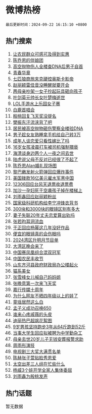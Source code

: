 # 微博热榜

`最后更新时间：2024-09-22 16:15:10 +0800`

## 热门搜索

1. [让农民群众可感可及得到实惠](https://m.weibo.cn/search?containerid=100103type%3D1%26t%3D10%26q%3D%23%E8%AE%A9%E5%86%9C%E6%B0%91%E7%BE%A4%E4%BC%97%E5%8F%AF%E6%84%9F%E5%8F%AF%E5%8F%8A%E5%BE%97%E5%88%B0%E5%AE%9E%E6%83%A0%23&stream_entry_id=51&isnewpage=1&extparam=seat%3D1%26q%3D%2523%25E8%25AE%25A9%25E5%2586%259C%25E6%25B0%2591%25E7%25BE%25A4%25E4%25BC%2597%25E5%258F%25AF%25E6%2584%259F%25E5%258F%25AF%25E5%258F%258A%25E5%25BE%2597%25E5%2588%25B0%25E5%25AE%259E%25E6%2583%25A0%2523%26c_type%3D51%26dgr%3D0%26cate%3D10103%26pos%3D0%26stream_entry_id%3D51%26filter_type%3Drealtimehot%26display_time%3D1726992909%26pre_seqid%3D172699290918501236821126)
1. [陈乔恩的伴娘团](https://m.weibo.cn/search?containerid=100103type%3D1%26t%3D10%26q%3D%23%E9%99%88%E4%B9%94%E6%81%A9%E7%9A%84%E4%BC%B4%E5%A8%98%E5%9B%A2%23&stream_entry_id=31&isnewpage=1&extparam=seat%3D1%26c_type%3D31%26lcate%3D5001%26flag%3D1%26pos%3D0%26stream_entry_id%3D31%26dgr%3D0%26q%3D%2523%25E9%2599%2588%25E4%25B9%2594%25E6%2581%25A9%25E7%259A%2584%25E4%25BC%25B4%25E5%25A8%2598%25E5%259B%25A2%2523%26cate%3D5001%26band_rank%3D1%26realpos%3D1%26filter_type%3Drealtimehot%26display_time%3D1726992909%26pre_seqid%3D172699290918501236821126)
1. [高空抛物伤人全楼查DNA后男子自首](https://m.weibo.cn/search?containerid=100103type%3D1%26t%3D10%26q%3D%23%E9%AB%98%E7%A9%BA%E6%8A%9B%E7%89%A9%E4%BC%A4%E4%BA%BA%E5%85%A8%E6%A5%BC%E6%9F%A5DNA%E5%90%8E%E7%94%B7%E5%AD%90%E8%87%AA%E9%A6%96%23&stream_entry_id=31&isnewpage=1&extparam=seat%3D1%26c_type%3D31%26lcate%3D5001%26flag%3D1%26pos%3D1%26stream_entry_id%3D31%26dgr%3D0%26q%3D%2523%25E9%25AB%2598%25E7%25A9%25BA%25E6%258A%259B%25E7%2589%25A9%25E4%25BC%25A4%25E4%25BA%25BA%25E5%2585%25A8%25E6%25A5%25BC%25E6%259F%25A5DNA%25E5%2590%258E%25E7%2594%25B7%25E5%25AD%2590%25E8%2587%25AA%25E9%25A6%2596%2523%26cate%3D5001%26band_rank%3D2%26realpos%3D2%26filter_type%3Drealtimehot%26display_time%3D1726992909%26pre_seqid%3D172699290918501236821126)
1. [青春华章](https://m.weibo.cn/search?containerid=100103type%3D1%26t%3D10%26q%3D%23%E9%9D%92%E6%98%A5%E5%8D%8E%E7%AB%A0%23&stream_entry_id=31&isnewpage=1&extparam=seat%3D1%26c_type%3D31%26lcate%3D5001%26flag%3D0%26pos%3D2%26stream_entry_id%3D31%26dgr%3D0%26q%3D%2523%25E9%259D%2592%25E6%2598%25A5%25E5%258D%258E%25E7%25AB%25A0%2523%26cate%3D5001%26band_rank%3D3%26realpos%3D3%26filter_type%3Drealtimehot%26display_time%3D1726992909%26pre_seqid%3D172699290918501236821126)
1. [七匹狼商旅夹克硬控奥斯卡影帝](https://m.weibo.cn/search?containerid=100103type%3D1%26t%3D10%26q%3D%23%E4%B8%83%E5%8C%B9%E7%8B%BC%E5%95%86%E6%97%85%E5%A4%B9%E5%85%8B%E7%A1%AC%E6%8E%A7%E5%A5%A5%E6%96%AF%E5%8D%A1%E5%BD%B1%E5%B8%9D%23&stream_entry_id=31&isnewpage=1&extparam=seat%3D1%26c_type%3D31%26lcate%3D5001%26band_rank%3D4%26pos%3D3%26stream_entry_id%3D31%26cate%3D5001%26dgr%3D0%26adid%3D255669%26q%3D%2523%25E4%25B8%2583%25E5%258C%25B9%25E7%258B%25BC%25E5%2595%2586%25E6%2597%2585%25E5%25A4%25B9%25E5%2585%258B%25E7%25A1%25AC%25E6%258E%25A7%25E5%25A5%25A5%25E6%2596%25AF%25E5%258D%25A1%25E5%25BD%25B1%25E5%25B8%259D%2523%26topic_ad%3D1%26is_ad_pos%3D1%26filter_type%3Drealtimehot%26display_time%3D1726992909%26pre_seqid%3D172699290918501236821126)
1. [赵丽颖雷佳音没睡醒就要开会](https://m.weibo.cn/search?containerid=100103type%3D1%26t%3D10%26q%3D%23%E8%B5%B5%E4%B8%BD%E9%A2%96%E9%9B%B7%E4%BD%B3%E9%9F%B3%E6%B2%A1%E7%9D%A1%E9%86%92%E5%B0%B1%E8%A6%81%E5%BC%80%E4%BC%9A%23&stream_entry_id=31&isnewpage=1&extparam=seat%3D1%26c_type%3D31%26lcate%3D5001%26flag%3D1%26pos%3D4%26stream_entry_id%3D31%26dgr%3D0%26q%3D%2523%25E8%25B5%25B5%25E4%25B8%25BD%25E9%25A2%2596%25E9%259B%25B7%25E4%25BD%25B3%25E9%259F%25B3%25E6%25B2%25A1%25E7%259D%25A1%25E9%2586%2592%25E5%25B0%25B1%25E8%25A6%2581%25E5%25BC%2580%25E4%25BC%259A%2523%26cate%3D5001%26band_rank%3D4%26realpos%3D4%26filter_type%3Drealtimehot%26display_time%3D1726992909%26pre_seqid%3D172699290918501236821126)
1. [两母亲吵架一女子抄起玩具砸向孩子](https://m.weibo.cn/search?containerid=100103type%3D1%26t%3D10%26q%3D%23%E4%B8%A4%E6%AF%8D%E4%BA%B2%E5%90%B5%E6%9E%B6%E4%B8%80%E5%A5%B3%E5%AD%90%E6%8A%84%E8%B5%B7%E7%8E%A9%E5%85%B7%E7%A0%B8%E5%90%91%E5%AD%A9%E5%AD%90%23&stream_entry_id=31&isnewpage=1&extparam=seat%3D1%26c_type%3D31%26lcate%3D5001%26flag%3D1%26pos%3D5%26stream_entry_id%3D31%26dgr%3D0%26q%3D%2523%25E4%25B8%25A4%25E6%25AF%258D%25E4%25BA%25B2%25E5%2590%25B5%25E6%259E%25B6%25E4%25B8%2580%25E5%25A5%25B3%25E5%25AD%2590%25E6%258A%2584%25E8%25B5%25B7%25E7%258E%25A9%25E5%2585%25B7%25E7%25A0%25B8%25E5%2590%2591%25E5%25AD%25A9%25E5%25AD%2590%2523%26cate%3D5001%26band_rank%3D5%26realpos%3D5%26filter_type%3Drealtimehot%26display_time%3D1726992909%26pre_seqid%3D172699290918501236821126)
1. [叶剑英元帅长女叶楚梅逝世](https://m.weibo.cn/search?containerid=100103type%3D1%26t%3D10%26q%3D%23%E5%8F%B6%E5%89%91%E8%8B%B1%E5%85%83%E5%B8%85%E9%95%BF%E5%A5%B3%E5%8F%B6%E6%A5%9A%E6%A2%85%E9%80%9D%E4%B8%96%23&stream_entry_id=31&isnewpage=1&extparam=seat%3D1%26c_type%3D31%26lcate%3D5001%26flag%3D0%26pos%3D6%26stream_entry_id%3D31%26dgr%3D0%26q%3D%2523%25E5%258F%25B6%25E5%2589%2591%25E8%258B%25B1%25E5%2585%2583%25E5%25B8%2585%25E9%2595%25BF%25E5%25A5%25B3%25E5%258F%25B6%25E6%25A5%259A%25E6%25A2%2585%25E9%2580%259D%25E4%25B8%2596%2523%26cate%3D5001%26band_rank%3D6%26realpos%3D6%26filter_type%3Drealtimehot%26display_time%3D1726992909%26pre_seqid%3D172699290918501236821126)
1. [LOL手游水上乐园女子赛](https://m.weibo.cn/search?containerid=100103type%3D1%26t%3D10%26q%3D%23LOL%E6%89%8B%E6%B8%B8%E6%B0%B4%E4%B8%8A%E4%B9%90%E5%9B%AD%E5%A5%B3%E5%AD%90%E8%B5%9B%23&stream_entry_id=31&isnewpage=1&extparam=seat%3D1%26c_type%3D31%26lcate%3D5001%26band_rank%3D7%26pos%3D7%26stream_entry_id%3D31%26dgr%3D0%26cate%3D5001%26adid%3D256201%26q%3D%2523LOL%25E6%2589%258B%25E6%25B8%25B8%25E6%25B0%25B4%25E4%25B8%258A%25E4%25B9%2590%25E5%259B%25AD%25E5%25A5%25B3%25E5%25AD%2590%25E8%25B5%259B%2523%26is_ad_pos%3D1%26filter_type%3Drealtimehot%26display_time%3D1726992909%26pre_seqid%3D172699290918501236821126)
1. [白鹿首唱会](https://m.weibo.cn/search?containerid=100103type%3D1%26t%3D10%26q%3D%E7%99%BD%E9%B9%BF%E9%A6%96%E5%94%B1%E4%BC%9A&stream_entry_id=31&isnewpage=1&extparam=seat%3D1%26c_type%3D31%26lcate%3D5001%26flag%3D1%26pos%3D8%26stream_entry_id%3D31%26dgr%3D0%26q%3D%25E7%2599%25BD%25E9%25B9%25BF%25E9%25A6%2596%25E5%2594%25B1%25E4%25BC%259A%26cate%3D5001%26band_rank%3D7%26realpos%3D7%26filter_type%3Drealtimehot%26display_time%3D1726992909%26pre_seqid%3D172699290918501236821126)
1. [殷桃回复飞天奖没提名](https://m.weibo.cn/search?containerid=100103type%3D1%26t%3D10%26q%3D%23%E6%AE%B7%E6%A1%83%E5%9B%9E%E5%A4%8D%E9%A3%9E%E5%A4%A9%E5%A5%96%E6%B2%A1%E6%8F%90%E5%90%8D%23&stream_entry_id=31&isnewpage=1&extparam=seat%3D1%26c_type%3D31%26lcate%3D5001%26flag%3D2%26pos%3D9%26stream_entry_id%3D31%26dgr%3D0%26q%3D%2523%25E6%25AE%25B7%25E6%25A1%2583%25E5%259B%259E%25E5%25A4%258D%25E9%25A3%259E%25E5%25A4%25A9%25E5%25A5%2596%25E6%25B2%25A1%25E6%258F%2590%25E5%2590%258D%2523%26cate%3D5001%26band_rank%3D8%26realpos%3D8%26filter_type%3Drealtimehot%26display_time%3D1726992909%26pre_seqid%3D172699290918501236821126)
1. [樊振东汗流浃背了吧](https://m.weibo.cn/search?containerid=100103type%3D1%26t%3D10%26q%3D%23%E6%A8%8A%E6%8C%AF%E4%B8%9C%E6%B1%97%E6%B5%81%E6%B5%83%E8%83%8C%E4%BA%86%E5%90%A7%23&stream_entry_id=31&isnewpage=1&extparam=seat%3D1%26c_type%3D31%26lcate%3D5001%26flag%3D0%26pos%3D10%26stream_entry_id%3D31%26dgr%3D0%26q%3D%2523%25E6%25A8%258A%25E6%258C%25AF%25E4%25B8%259C%25E6%25B1%2597%25E6%25B5%2581%25E6%25B5%2583%25E8%2583%258C%25E4%25BA%2586%25E5%2590%25A7%2523%26cate%3D5001%26band_rank%3D9%26realpos%3D9%26filter_type%3Drealtimehot%26display_time%3D1726992909%26pre_seqid%3D172699290918501236821126)
1. [居民被高空抛物砸伤警察全楼验DNA](https://m.weibo.cn/search?containerid=100103type%3D1%26t%3D10%26q%3D%23%E5%B1%85%E6%B0%91%E8%A2%AB%E9%AB%98%E7%A9%BA%E6%8A%9B%E7%89%A9%E7%A0%B8%E4%BC%A4%E8%AD%A6%E5%AF%9F%E5%85%A8%E6%A5%BC%E9%AA%8CDNA%23&stream_entry_id=31&isnewpage=1&extparam=seat%3D1%26c_type%3D31%26lcate%3D5001%26flag%3D1%26pos%3D11%26stream_entry_id%3D31%26dgr%3D0%26q%3D%2523%25E5%25B1%2585%25E6%25B0%2591%25E8%25A2%25AB%25E9%25AB%2598%25E7%25A9%25BA%25E6%258A%259B%25E7%2589%25A9%25E7%25A0%25B8%25E4%25BC%25A4%25E8%25AD%25A6%25E5%25AF%259F%25E5%2585%25A8%25E6%25A5%25BC%25E9%25AA%258CDNA%2523%26cate%3D5001%26band_rank%3D10%26realpos%3D10%26filter_type%3Drealtimehot%26display_time%3D1726992909%26pre_seqid%3D172699290918501236821126)
1. [男子趁女友熟睡拿手机给自己转3万](https://m.weibo.cn/search?containerid=100103type%3D1%26t%3D10%26q%3D%23%E7%94%B7%E5%AD%90%E8%B6%81%E5%A5%B3%E5%8F%8B%E7%86%9F%E7%9D%A1%E6%8B%BF%E6%89%8B%E6%9C%BA%E7%BB%99%E8%87%AA%E5%B7%B1%E8%BD%AC3%E4%B8%87%23&stream_entry_id=31&isnewpage=1&extparam=seat%3D1%26c_type%3D31%26lcate%3D5001%26flag%3D1%26pos%3D12%26stream_entry_id%3D31%26dgr%3D0%26q%3D%2523%25E7%2594%25B7%25E5%25AD%2590%25E8%25B6%2581%25E5%25A5%25B3%25E5%258F%258B%25E7%2586%259F%25E7%259D%25A1%25E6%258B%25BF%25E6%2589%258B%25E6%259C%25BA%25E7%25BB%2599%25E8%2587%25AA%25E5%25B7%25B1%25E8%25BD%25AC3%25E4%25B8%2587%2523%26cate%3D5001%26band_rank%3D11%26realpos%3D11%26filter_type%3Drealtimehot%26display_time%3D1726992909%26pre_seqid%3D172699290918501236821126)
1. [成年人谈恋爱只看性嫁比了吗](https://m.weibo.cn/search?containerid=100103type%3D1%26t%3D10%26q%3D%E6%88%90%E5%B9%B4%E4%BA%BA%E8%B0%88%E6%81%8B%E7%88%B1%E5%8F%AA%E7%9C%8B%E6%80%A7%E5%AB%81%E6%AF%94%E4%BA%86%E5%90%97&stream_entry_id=31&isnewpage=1&extparam=seat%3D1%26c_type%3D31%26lcate%3D5001%26flag%3D1%26pos%3D13%26stream_entry_id%3D31%26dgr%3D0%26q%3D%25E6%2588%2590%25E5%25B9%25B4%25E4%25BA%25BA%25E8%25B0%2588%25E6%2581%258B%25E7%2588%25B1%25E5%258F%25AA%25E7%259C%258B%25E6%2580%25A7%25E5%25AB%2581%25E6%25AF%2594%25E4%25BA%2586%25E5%2590%2597%26cate%3D5001%26band_rank%3D12%26realpos%3D12%26filter_type%3Drealtimehot%26display_time%3D1726992909%26pre_seqid%3D172699290918501236821126)
1. [16岁女孩凌晨打车被司机强制猥亵](https://m.weibo.cn/search?containerid=100103type%3D1%26t%3D10%26q%3D%2316%E5%B2%81%E5%A5%B3%E5%AD%A9%E5%87%8C%E6%99%A8%E6%89%93%E8%BD%A6%E8%A2%AB%E5%8F%B8%E6%9C%BA%E5%BC%BA%E5%88%B6%E7%8C%A5%E4%BA%B5%23&stream_entry_id=31&isnewpage=1&extparam=seat%3D1%26c_type%3D31%26lcate%3D5001%26flag%3D2%26pos%3D14%26stream_entry_id%3D31%26dgr%3D0%26q%3D%252316%25E5%25B2%2581%25E5%25A5%25B3%25E5%25AD%25A9%25E5%2587%258C%25E6%2599%25A8%25E6%2589%2593%25E8%25BD%25A6%25E8%25A2%25AB%25E5%258F%25B8%25E6%259C%25BA%25E5%25BC%25BA%25E5%2588%25B6%25E7%258C%25A5%25E4%25BA%25B5%2523%26cate%3D5001%26band_rank%3D13%26realpos%3D13%26filter_type%3Drealtimehot%26display_time%3D1726992909%26pre_seqid%3D172699290918501236821126)
1. [海清谈身边两个人一夜之间去世](https://m.weibo.cn/search?containerid=100103type%3D1%26t%3D10%26q%3D%E6%B5%B7%E6%B8%85%E8%B0%88%E8%BA%AB%E8%BE%B9%E4%B8%A4%E4%B8%AA%E4%BA%BA%E4%B8%80%E5%A4%9C%E4%B9%8B%E9%97%B4%E5%8E%BB%E4%B8%96&stream_entry_id=31&isnewpage=1&extparam=seat%3D1%26c_type%3D31%26lcate%3D5001%26flag%3D0%26pos%3D15%26stream_entry_id%3D31%26dgr%3D0%26q%3D%25E6%25B5%25B7%25E6%25B8%2585%25E8%25B0%2588%25E8%25BA%25AB%25E8%25BE%25B9%25E4%25B8%25A4%25E4%25B8%25AA%25E4%25BA%25BA%25E4%25B8%2580%25E5%25A4%259C%25E4%25B9%258B%25E9%2597%25B4%25E5%258E%25BB%25E4%25B8%2596%26cate%3D5001%26band_rank%3D14%26realpos%3D14%26filter_type%3Drealtimehot%26display_time%3D1726992909%26pre_seqid%3D172699290918501236821126)
1. [陆虎说父母不反对已经很了不起了](https://m.weibo.cn/search?containerid=100103type%3D1%26t%3D10%26q%3D%E9%99%86%E8%99%8E%E8%AF%B4%E7%88%B6%E6%AF%8D%E4%B8%8D%E5%8F%8D%E5%AF%B9%E5%B7%B2%E7%BB%8F%E5%BE%88%E4%BA%86%E4%B8%8D%E8%B5%B7%E4%BA%86&stream_entry_id=31&isnewpage=1&extparam=seat%3D1%26c_type%3D31%26lcate%3D5001%26flag%3D2%26pos%3D16%26stream_entry_id%3D31%26dgr%3D0%26q%3D%25E9%2599%2586%25E8%2599%258E%25E8%25AF%25B4%25E7%2588%25B6%25E6%25AF%258D%25E4%25B8%258D%25E5%258F%258D%25E5%25AF%25B9%25E5%25B7%25B2%25E7%25BB%258F%25E5%25BE%2588%25E4%25BA%2586%25E4%25B8%258D%25E8%25B5%25B7%25E4%25BA%2586%26cate%3D5001%26band_rank%3D15%26realpos%3D15%26filter_type%3Drealtimehot%26display_time%3D1726992909%26pre_seqid%3D172699290918501236821126)
1. [陈乔恩Alan婚礼现场图](https://m.weibo.cn/search?containerid=100103type%3D1%26t%3D10%26q%3D%23%E9%99%88%E4%B9%94%E6%81%A9Alan%E5%A9%9A%E7%A4%BC%E7%8E%B0%E5%9C%BA%E5%9B%BE%23&stream_entry_id=31&isnewpage=1&extparam=seat%3D1%26c_type%3D31%26lcate%3D5001%26flag%3D0%26pos%3D17%26stream_entry_id%3D31%26dgr%3D0%26q%3D%2523%25E9%2599%2588%25E4%25B9%2594%25E6%2581%25A9Alan%25E5%25A9%259A%25E7%25A4%25BC%25E7%258E%25B0%25E5%259C%25BA%25E5%259B%25BE%2523%26cate%3D5001%26band_rank%3D16%26realpos%3D16%26filter_type%3Drealtimehot%26display_time%3D1726992909%26pre_seqid%3D172699290918501236821126)
1. [黎巴嫩发射火箭弹回应爆炸事件](https://m.weibo.cn/search?containerid=100103type%3D1%26t%3D10%26q%3D%23%E9%BB%8E%E5%B7%B4%E5%AB%A9%E5%8F%91%E5%B0%84%E7%81%AB%E7%AE%AD%E5%BC%B9%E5%9B%9E%E5%BA%94%E7%88%86%E7%82%B8%E4%BA%8B%E4%BB%B6%23&stream_entry_id=31&isnewpage=1&extparam=seat%3D1%26c_type%3D31%26lcate%3D5001%26flag%3D0%26pos%3D18%26stream_entry_id%3D31%26dgr%3D0%26q%3D%2523%25E9%25BB%258E%25E5%25B7%25B4%25E5%25AB%25A9%25E5%258F%2591%25E5%25B0%2584%25E7%2581%25AB%25E7%25AE%25AD%25E5%25BC%25B9%25E5%259B%259E%25E5%25BA%2594%25E7%2588%2586%25E7%2582%25B8%25E4%25BA%258B%25E4%25BB%25B6%2523%26cate%3D5001%26band_rank%3D17%26realpos%3D17%26filter_type%3Drealtimehot%26display_time%3D1726992909%26pre_seqid%3D172699290918501236821126)
1. [美国拨款16亿美元雇水军黑中国](https://m.weibo.cn/search?containerid=100103type%3D1%26t%3D10%26q%3D%23%E7%BE%8E%E5%9B%BD%E6%8B%A8%E6%AC%BE16%E4%BA%BF%E7%BE%8E%E5%85%83%E9%9B%87%E6%B0%B4%E5%86%9B%E9%BB%91%E4%B8%AD%E5%9B%BD%23&stream_entry_id=31&isnewpage=1&extparam=seat%3D1%26c_type%3D31%26lcate%3D5001%26flag%3D1%26pos%3D19%26stream_entry_id%3D31%26dgr%3D0%26q%3D%2523%25E7%25BE%258E%25E5%259B%25BD%25E6%258B%25A8%25E6%25AC%25BE16%25E4%25BA%25BF%25E7%25BE%258E%25E5%2585%2583%25E9%259B%2587%25E6%25B0%25B4%25E5%2586%259B%25E9%25BB%2591%25E4%25B8%25AD%25E5%259B%25BD%2523%26cate%3D5001%26band_rank%3D18%26realpos%3D18%26filter_type%3Drealtimehot%26display_time%3D1726992909%26pre_seqid%3D172699290918501236821126)
1. [12306回应台风天退票收退票费](https://m.weibo.cn/search?containerid=100103type%3D1%26t%3D10%26q%3D%2312306%E5%9B%9E%E5%BA%94%E5%8F%B0%E9%A3%8E%E5%A4%A9%E9%80%80%E7%A5%A8%E6%94%B6%E9%80%80%E7%A5%A8%E8%B4%B9%23&stream_entry_id=31&isnewpage=1&extparam=seat%3D1%26c_type%3D31%26lcate%3D5001%26flag%3D0%26pos%3D20%26stream_entry_id%3D31%26dgr%3D0%26q%3D%252312306%25E5%259B%259E%25E5%25BA%2594%25E5%258F%25B0%25E9%25A3%258E%25E5%25A4%25A9%25E9%2580%2580%25E7%25A5%25A8%25E6%2594%25B6%25E9%2580%2580%25E7%25A5%25A8%25E8%25B4%25B9%2523%26cate%3D5001%26band_rank%3D19%26realpos%3D19%26filter_type%3Drealtimehot%26display_time%3D1726992909%26pre_seqid%3D172699290918501236821126)
1. [加沙一孕妇死于空袭孩子掉在楼梯上](https://m.weibo.cn/search?containerid=100103type%3D1%26t%3D10%26q%3D%23%E5%8A%A0%E6%B2%99%E4%B8%80%E5%AD%95%E5%A6%87%E6%AD%BB%E4%BA%8E%E7%A9%BA%E8%A2%AD%E5%AD%A9%E5%AD%90%E6%8E%89%E5%9C%A8%E6%A5%BC%E6%A2%AF%E4%B8%8A%23&stream_entry_id=31&isnewpage=1&extparam=seat%3D1%26c_type%3D31%26lcate%3D5001%26flag%3D0%26pos%3D21%26stream_entry_id%3D31%26dgr%3D0%26q%3D%2523%25E5%258A%25A0%25E6%25B2%2599%25E4%25B8%2580%25E5%25AD%2595%25E5%25A6%2587%25E6%25AD%25BB%25E4%25BA%258E%25E7%25A9%25BA%25E8%25A2%25AD%25E5%25AD%25A9%25E5%25AD%2590%25E6%258E%2589%25E5%259C%25A8%25E6%25A5%25BC%25E6%25A2%25AF%25E4%25B8%258A%2523%26cate%3D5001%26band_rank%3D20%26realpos%3D20%26filter_type%3Drealtimehot%26display_time%3D1726992909%26pre_seqid%3D172699290918501236821126)
1. [刘雨鑫回应赵丽颖粉丝](https://m.weibo.cn/search?containerid=100103type%3D1%26t%3D10%26q%3D%23%E5%88%98%E9%9B%A8%E9%91%AB%E5%9B%9E%E5%BA%94%E8%B5%B5%E4%B8%BD%E9%A2%96%E7%B2%89%E4%B8%9D%23&stream_entry_id=31&isnewpage=1&extparam=seat%3D1%26c_type%3D31%26lcate%3D5001%26flag%3D2%26pos%3D22%26stream_entry_id%3D31%26dgr%3D0%26q%3D%2523%25E5%2588%2598%25E9%259B%25A8%25E9%2591%25AB%25E5%259B%259E%25E5%25BA%2594%25E8%25B5%25B5%25E4%25B8%25BD%25E9%25A2%2596%25E7%25B2%2589%25E4%25B8%259D%2523%26cate%3D5001%26band_rank%3D21%26realpos%3D21%26filter_type%3Drealtimehot%26display_time%3D1726992909%26pre_seqid%3D172699290918501236821126)
1. [国家级科研机构给李宁冲锋衣背书](https://m.weibo.cn/search?containerid=100103type%3D1%26t%3D10%26q%3D%23%E5%9B%BD%E5%AE%B6%E7%BA%A7%E7%A7%91%E7%A0%94%E6%9C%BA%E6%9E%84%E7%BB%99%E6%9D%8E%E5%AE%81%E5%86%B2%E9%94%8B%E8%A1%A3%E8%83%8C%E4%B9%A6%23&stream_entry_id=31&isnewpage=1&extparam=seat%3D1%26c_type%3D31%26lcate%3D5001%26flag%3D0%26pos%3D23%26stream_entry_id%3D31%26cate%3D5001%26dgr%3D0%26adid%3D255248%26q%3D%2523%25E5%259B%25BD%25E5%25AE%25B6%25E7%25BA%25A7%25E7%25A7%2591%25E7%25A0%2594%25E6%259C%25BA%25E6%259E%2584%25E7%25BB%2599%25E6%259D%258E%25E5%25AE%2581%25E5%2586%25B2%25E9%2594%258B%25E8%25A1%25A3%25E8%2583%258C%25E4%25B9%25A6%2523%26band_rank%3D22%26realpos%3D22%26filter_type%3Drealtimehot%26display_time%3D1726992909%26pre_seqid%3D172699290918501236821126)
1. [300块和3000块的眼镜区别有多大](https://m.weibo.cn/search?containerid=100103type%3D1%26t%3D10%26q%3D%23300%E5%9D%97%E5%92%8C3000%E5%9D%97%E7%9A%84%E7%9C%BC%E9%95%9C%E5%8C%BA%E5%88%AB%E6%9C%89%E5%A4%9A%E5%A4%A7%23&stream_entry_id=31&isnewpage=1&extparam=seat%3D1%26c_type%3D31%26lcate%3D5001%26flag%3D1%26pos%3D24%26stream_entry_id%3D31%26dgr%3D0%26q%3D%2523300%25E5%259D%2597%25E5%2592%258C3000%25E5%259D%2597%25E7%259A%2584%25E7%259C%25BC%25E9%2595%259C%25E5%258C%25BA%25E5%2588%25AB%25E6%259C%2589%25E5%25A4%259A%25E5%25A4%25A7%2523%26cate%3D5001%26band_rank%3D23%26realpos%3D23%26filter_type%3Drealtimehot%26display_time%3D1726992909%26pre_seqid%3D172699290918501236821126)
1. [妻子失联20年丈夫恋爱算出轨吗](https://m.weibo.cn/search?containerid=100103type%3D1%26t%3D10%26q%3D%23%E5%A6%BB%E5%AD%90%E5%A4%B1%E8%81%9420%E5%B9%B4%E4%B8%88%E5%A4%AB%E6%81%8B%E7%88%B1%E7%AE%97%E5%87%BA%E8%BD%A8%E5%90%97%23&stream_entry_id=31&isnewpage=1&extparam=seat%3D1%26c_type%3D31%26lcate%3D5001%26flag%3D0%26pos%3D25%26stream_entry_id%3D31%26dgr%3D0%26q%3D%2523%25E5%25A6%25BB%25E5%25AD%2590%25E5%25A4%25B1%25E8%2581%259420%25E5%25B9%25B4%25E4%25B8%2588%25E5%25A4%25AB%25E6%2581%258B%25E7%2588%25B1%25E7%25AE%2597%25E5%2587%25BA%25E8%25BD%25A8%25E5%2590%2597%2523%26cate%3D5001%26band_rank%3D24%26realpos%3D24%26filter_type%3Drealtimehot%26display_time%3D1726992909%26pre_seqid%3D172699290918501236821126)
1. [张若昀耳洞流血](https://m.weibo.cn/search?containerid=100103type%3D1%26t%3D10%26q%3D%23%E5%BC%A0%E8%8B%A5%E6%98%80%E8%80%B3%E6%B4%9E%E6%B5%81%E8%A1%80%23&stream_entry_id=31&isnewpage=1&extparam=seat%3D1%26c_type%3D31%26lcate%3D5001%26flag%3D2%26pos%3D26%26stream_entry_id%3D31%26dgr%3D0%26q%3D%2523%25E5%25BC%25A0%25E8%258B%25A5%25E6%2598%2580%25E8%2580%25B3%25E6%25B4%259E%25E6%25B5%2581%25E8%25A1%2580%2523%26cate%3D5001%26band_rank%3D25%26realpos%3D25%26filter_type%3Drealtimehot%26display_time%3D1726992909%26pre_seqid%3D172699290918501236821126)
1. [于正回应杨幂这几年没好作品](https://m.weibo.cn/search?containerid=100103type%3D1%26t%3D10%26q%3D%23%E4%BA%8E%E6%AD%A3%E5%9B%9E%E5%BA%94%E6%9D%A8%E5%B9%82%E8%BF%99%E5%87%A0%E5%B9%B4%E6%B2%A1%E5%A5%BD%E4%BD%9C%E5%93%81%23&stream_entry_id=31&isnewpage=1&extparam=seat%3D1%26c_type%3D31%26lcate%3D5001%26flag%3D0%26pos%3D27%26stream_entry_id%3D31%26dgr%3D0%26q%3D%2523%25E4%25BA%258E%25E6%25AD%25A3%25E5%259B%259E%25E5%25BA%2594%25E6%259D%25A8%25E5%25B9%2582%25E8%25BF%2599%25E5%2587%25A0%25E5%25B9%25B4%25E6%25B2%25A1%25E5%25A5%25BD%25E4%25BD%259C%25E5%2593%2581%2523%26cate%3D5001%26band_rank%3D26%26realpos%3D26%26filter_type%3Drealtimehot%26display_time%3D1726992909%26pre_seqid%3D172699290918501236821126)
1. [便宜的眼镜真的会伤眼吗](https://m.weibo.cn/search?containerid=100103type%3D1%26t%3D10%26q%3D%23%E4%BE%BF%E5%AE%9C%E7%9A%84%E7%9C%BC%E9%95%9C%E7%9C%9F%E7%9A%84%E4%BC%9A%E4%BC%A4%E7%9C%BC%E5%90%97%23&stream_entry_id=31&isnewpage=1&extparam=seat%3D1%26c_type%3D31%26lcate%3D5001%26flag%3D1%26pos%3D28%26stream_entry_id%3D31%26dgr%3D0%26q%3D%2523%25E4%25BE%25BF%25E5%25AE%259C%25E7%259A%2584%25E7%259C%25BC%25E9%2595%259C%25E7%259C%259F%25E7%259A%2584%25E4%25BC%259A%25E4%25BC%25A4%25E7%259C%25BC%25E5%2590%2597%2523%26cate%3D5001%26band_rank%3D27%26realpos%3D27%26filter_type%3Drealtimehot%26display_time%3D1726992909%26pre_seqid%3D172699290918501236821126)
1. [2024湾区升明月节目单](https://m.weibo.cn/search?containerid=100103type%3D1%26t%3D10%26q%3D%232024%E6%B9%BE%E5%8C%BA%E5%8D%87%E6%98%8E%E6%9C%88%E8%8A%82%E7%9B%AE%E5%8D%95%23&stream_entry_id=31&isnewpage=1&extparam=seat%3D1%26c_type%3D31%26lcate%3D5001%26flag%3D1%26pos%3D29%26stream_entry_id%3D31%26dgr%3D0%26q%3D%25232024%25E6%25B9%25BE%25E5%258C%25BA%25E5%258D%2587%25E6%2598%258E%25E6%259C%2588%25E8%258A%2582%25E7%259B%25AE%25E5%258D%2595%2523%26cate%3D5001%26band_rank%3D28%26realpos%3D28%26filter_type%3Drealtimehot%26display_time%3D1726992909%26pre_seqid%3D172699290918501236821126)
1. [大湾区晚会来了](https://m.weibo.cn/search?containerid=100103type%3D1%26t%3D10%26q%3D%E5%A4%A7%E6%B9%BE%E5%8C%BA%E6%99%9A%E4%BC%9A%E6%9D%A5%E4%BA%86&stream_entry_id=31&isnewpage=1&extparam=seat%3D1%26c_type%3D31%26lcate%3D5001%26flag%3D1%26pos%3D30%26stream_entry_id%3D31%26dgr%3D0%26q%3D%25E5%25A4%25A7%25E6%25B9%25BE%25E5%258C%25BA%25E6%2599%259A%25E4%25BC%259A%25E6%259D%25A5%25E4%25BA%2586%26cate%3D5001%26band_rank%3D29%26realpos%3D29%26filter_type%3Drealtimehot%26display_time%3D1726992909%26pre_seqid%3D172699290918501236821126)
1. [中国赛凤凰组合混双冠军](https://m.weibo.cn/search?containerid=100103type%3D1%26t%3D10%26q%3D%23%E4%B8%AD%E5%9B%BD%E8%B5%9B%E5%87%A4%E5%87%B0%E7%BB%84%E5%90%88%E6%B7%B7%E5%8F%8C%E5%86%A0%E5%86%9B%23&stream_entry_id=31&isnewpage=1&extparam=seat%3D1%26c_type%3D31%26lcate%3D5001%26flag%3D1%26pos%3D31%26stream_entry_id%3D31%26dgr%3D0%26q%3D%2523%25E4%25B8%25AD%25E5%259B%25BD%25E8%25B5%259B%25E5%2587%25A4%25E5%2587%25B0%25E7%25BB%2584%25E5%2590%2588%25E6%25B7%25B7%25E5%258F%258C%25E5%2586%25A0%25E5%2586%259B%2523%26cate%3D5001%26band_rank%3D30%26realpos%3D30%26filter_type%3Drealtimehot%26display_time%3D1726992909%26pre_seqid%3D172699290918501236821126)
1. [中国农民丰收节](https://m.weibo.cn/search?containerid=100103type%3D1%26t%3D10%26q%3D%E4%B8%AD%E5%9B%BD%E5%86%9C%E6%B0%91%E4%B8%B0%E6%94%B6%E8%8A%82&stream_entry_id=31&isnewpage=1&extparam=seat%3D1%26c_type%3D31%26lcate%3D5001%26flag%3D0%26pos%3D32%26stream_entry_id%3D31%26dgr%3D0%26q%3D%25E4%25B8%25AD%25E5%259B%25BD%25E5%2586%259C%25E6%25B0%2591%25E4%25B8%25B0%25E6%2594%25B6%25E8%258A%2582%26cate%3D5001%26band_rank%3D31%26realpos%3D31%26filter_type%3Drealtimehot%26display_time%3D1726992909%26pre_seqid%3D172699290918501236821126)
1. [山东齐河县政府财政局办公楼起火](https://m.weibo.cn/search?containerid=100103type%3D1%26t%3D10%26q%3D%23%E5%B1%B1%E4%B8%9C%E9%BD%90%E6%B2%B3%E5%8E%BF%E6%94%BF%E5%BA%9C%E8%B4%A2%E6%94%BF%E5%B1%80%E5%8A%9E%E5%85%AC%E6%A5%BC%E8%B5%B7%E7%81%AB%23&stream_entry_id=31&isnewpage=1&extparam=seat%3D1%26c_type%3D31%26lcate%3D5001%26flag%3D0%26pos%3D33%26stream_entry_id%3D31%26dgr%3D0%26q%3D%2523%25E5%25B1%25B1%25E4%25B8%259C%25E9%25BD%2590%25E6%25B2%25B3%25E5%258E%25BF%25E6%2594%25BF%25E5%25BA%259C%25E8%25B4%25A2%25E6%2594%25BF%25E5%25B1%2580%25E5%258A%259E%25E5%2585%25AC%25E6%25A5%25BC%25E8%25B5%25B7%25E7%2581%25AB%2523%26cate%3D5001%26band_rank%3D32%26realpos%3D32%26filter_type%3Drealtimehot%26display_time%3D1726992909%26pre_seqid%3D172699290918501236821126)
1. [猫系美女](https://m.weibo.cn/search?containerid=100103type%3D1%26t%3D10%26q%3D%E7%8C%AB%E7%B3%BB%E7%BE%8E%E5%A5%B3&stream_entry_id=31&isnewpage=1&extparam=seat%3D1%26c_type%3D31%26lcate%3D5001%26flag%3D0%26pos%3D34%26stream_entry_id%3D31%26dgr%3D0%26q%3D%25E7%258C%25AB%25E7%25B3%25BB%25E7%25BE%258E%25E5%25A5%25B3%26cate%3D5001%26band_rank%3D33%26realpos%3D33%26filter_type%3Drealtimehot%26display_time%3D1726992909%26pre_seqid%3D172699290918501236821126)
1. [张雪峰女儿喊自己妈妈姐](https://m.weibo.cn/search?containerid=100103type%3D1%26t%3D10%26q%3D%E5%BC%A0%E9%9B%AA%E5%B3%B0%E5%A5%B3%E5%84%BF%E5%96%8A%E8%87%AA%E5%B7%B1%E5%A6%88%E5%A6%88%E5%A7%90&stream_entry_id=31&isnewpage=1&extparam=seat%3D1%26c_type%3D31%26lcate%3D5001%26flag%3D1%26pos%3D35%26stream_entry_id%3D31%26dgr%3D0%26q%3D%25E5%25BC%25A0%25E9%259B%25AA%25E5%25B3%25B0%25E5%25A5%25B3%25E5%2584%25BF%25E5%2596%258A%25E8%2587%25AA%25E5%25B7%25B1%25E5%25A6%2588%25E5%25A6%2588%25E5%25A7%2590%26cate%3D5001%26band_rank%3D34%26realpos%3D34%26filter_type%3Drealtimehot%26display_time%3D1726992909%26pre_seqid%3D172699290918501236821126)
1. [张晚意第一次来飞天奖](https://m.weibo.cn/search?containerid=100103type%3D1%26t%3D10%26q%3D%23%E5%BC%A0%E6%99%9A%E6%84%8F%E7%AC%AC%E4%B8%80%E6%AC%A1%E6%9D%A5%E9%A3%9E%E5%A4%A9%E5%A5%96%23&stream_entry_id=31&isnewpage=1&extparam=seat%3D1%26c_type%3D31%26lcate%3D5001%26flag%3D1%26pos%3D36%26stream_entry_id%3D31%26dgr%3D0%26q%3D%2523%25E5%25BC%25A0%25E6%2599%259A%25E6%2584%258F%25E7%25AC%25AC%25E4%25B8%2580%25E6%25AC%25A1%25E6%259D%25A5%25E9%25A3%259E%25E5%25A4%25A9%25E5%25A5%2596%2523%26cate%3D5001%26band_rank%3D35%26realpos%3D35%26filter_type%3Drealtimehot%26display_time%3D1726992909%26pre_seqid%3D172699290918501236821126)
1. [嘉行传媒十周年](https://m.weibo.cn/search?containerid=100103type%3D1%26t%3D10%26q%3D%23%E5%98%89%E8%A1%8C%E4%BC%A0%E5%AA%92%E5%8D%81%E5%91%A8%E5%B9%B4%23&stream_entry_id=31&isnewpage=1&extparam=seat%3D1%26c_type%3D31%26lcate%3D5001%26flag%3D0%26pos%3D37%26stream_entry_id%3D31%26dgr%3D0%26q%3D%2523%25E5%2598%2589%25E8%25A1%258C%25E4%25BC%25A0%25E5%25AA%2592%25E5%258D%2581%25E5%2591%25A8%25E5%25B9%25B4%2523%26cate%3D5001%26band_rank%3D36%26realpos%3D36%26filter_type%3Drealtimehot%26display_time%3D1726992909%26pre_seqid%3D172699290918501236821126)
1. [为什么网友不晒四年级以上的娃了](https://m.weibo.cn/search?containerid=100103type%3D1%26t%3D10%26q%3D%E4%B8%BA%E4%BB%80%E4%B9%88%E7%BD%91%E5%8F%8B%E4%B8%8D%E6%99%92%E5%9B%9B%E5%B9%B4%E7%BA%A7%E4%BB%A5%E4%B8%8A%E7%9A%84%E5%A8%83%E4%BA%86&stream_entry_id=31&isnewpage=1&extparam=seat%3D1%26c_type%3D31%26lcate%3D5001%26flag%3D0%26pos%3D38%26stream_entry_id%3D31%26dgr%3D0%26q%3D%25E4%25B8%25BA%25E4%25BB%2580%25E4%25B9%2588%25E7%25BD%2591%25E5%258F%258B%25E4%25B8%258D%25E6%2599%2592%25E5%259B%259B%25E5%25B9%25B4%25E7%25BA%25A7%25E4%25BB%25A5%25E4%25B8%258A%25E7%259A%2584%25E5%25A8%2583%25E4%25BA%2586%26cate%3D5001%26band_rank%3D37%26realpos%3D37%26filter_type%3Drealtimehot%26display_time%3D1726992909%26pre_seqid%3D172699290918501236821126)
1. [童瑶居然这么白](https://m.weibo.cn/search?containerid=100103type%3D1%26t%3D10%26q%3D%E7%AB%A5%E7%91%B6%E5%B1%85%E7%84%B6%E8%BF%99%E4%B9%88%E7%99%BD&stream_entry_id=31&isnewpage=1&extparam=seat%3D1%26c_type%3D31%26lcate%3D5001%26flag%3D1%26pos%3D39%26stream_entry_id%3D31%26dgr%3D0%26q%3D%25E7%25AB%25A5%25E7%2591%25B6%25E5%25B1%2585%25E7%2584%25B6%25E8%25BF%2599%25E4%25B9%2588%25E7%2599%25BD%26cate%3D5001%26band_rank%3D38%26realpos%3D38%26filter_type%3Drealtimehot%26display_time%3D1726992909%26pre_seqid%3D172699290918501236821126)
1. [孟子义成功召唤650](https://m.weibo.cn/search?containerid=100103type%3D1%26t%3D10%26q%3D%E5%AD%9F%E5%AD%90%E4%B9%89%E6%88%90%E5%8A%9F%E5%8F%AC%E5%94%A4650&stream_entry_id=31&isnewpage=1&extparam=seat%3D1%26c_type%3D31%26lcate%3D5001%26flag%3D1%26pos%3D40%26stream_entry_id%3D31%26dgr%3D0%26q%3D%25E5%25AD%259F%25E5%25AD%2590%25E4%25B9%2589%25E6%2588%2590%25E5%258A%259F%25E5%258F%25AC%25E5%2594%25A4650%26cate%3D5001%26band_rank%3D39%26realpos%3D39%26filter_type%3Drealtimehot%26display_time%3D1726992909%26pre_seqid%3D172699290918501236821126)
1. [谁来心疼戚薇的头皮](https://m.weibo.cn/search?containerid=100103type%3D1%26t%3D10%26q%3D%E8%B0%81%E6%9D%A5%E5%BF%83%E7%96%BC%E6%88%9A%E8%96%87%E7%9A%84%E5%A4%B4%E7%9A%AE&stream_entry_id=31&isnewpage=1&extparam=seat%3D1%26c_type%3D31%26lcate%3D5001%26flag%3D0%26pos%3D41%26stream_entry_id%3D31%26dgr%3D0%26q%3D%25E8%25B0%2581%25E6%259D%25A5%25E5%25BF%2583%25E7%2596%25BC%25E6%2588%259A%25E8%2596%2587%25E7%259A%2584%25E5%25A4%25B4%25E7%259A%25AE%26cate%3D5001%26band_rank%3D40%26realpos%3D40%26filter_type%3Drealtimehot%26display_time%3D1726992909%26pre_seqid%3D172699290918501236821126)
1. [迪丽热巴超飒花絮图](https://m.weibo.cn/search?containerid=100103type%3D1%26t%3D10%26q%3D%23%E8%BF%AA%E4%B8%BD%E7%83%AD%E5%B7%B4%E8%B6%85%E9%A3%92%E8%8A%B1%E7%B5%AE%E5%9B%BE%23&stream_entry_id=31&isnewpage=1&extparam=seat%3D1%26c_type%3D31%26lcate%3D5001%26flag%3D1%26pos%3D42%26stream_entry_id%3D31%26dgr%3D0%26q%3D%2523%25E8%25BF%25AA%25E4%25B8%25BD%25E7%2583%25AD%25E5%25B7%25B4%25E8%25B6%2585%25E9%25A3%2592%25E8%258A%25B1%25E7%25B5%25AE%25E5%259B%25BE%2523%26cate%3D5001%26band_rank%3D41%26realpos%3D41%26filter_type%3Drealtimehot%26display_time%3D1726992909%26pre_seqid%3D172699290918501236821126)
1. [9岁男孩坚持跑步3年从64斤跑到52斤](https://m.weibo.cn/search?containerid=100103type%3D1%26t%3D10%26q%3D%239%E5%B2%81%E7%94%B7%E5%AD%A9%E5%9D%9A%E6%8C%81%E8%B7%91%E6%AD%A53%E5%B9%B4%E4%BB%8E64%E6%96%A4%E8%B7%91%E5%88%B052%E6%96%A4%23&stream_entry_id=31&isnewpage=1&extparam=seat%3D1%26c_type%3D31%26lcate%3D5001%26flag%3D0%26pos%3D43%26stream_entry_id%3D31%26dgr%3D0%26q%3D%25239%25E5%25B2%2581%25E7%2594%25B7%25E5%25AD%25A9%25E5%259D%259A%25E6%258C%2581%25E8%25B7%2591%25E6%25AD%25A53%25E5%25B9%25B4%25E4%25BB%258E64%25E6%2596%25A4%25E8%25B7%2591%25E5%2588%25B052%25E6%2596%25A4%2523%26cate%3D5001%26band_rank%3D42%26realpos%3D42%26filter_type%3Drealtimehot%26display_time%3D1726992909%26pre_seqid%3D172699290918501236821126)
1. [当事大学生回应拟被聘为中学勤杂工](https://m.weibo.cn/search?containerid=100103type%3D1%26t%3D10%26q%3D%23%E5%BD%93%E4%BA%8B%E5%A4%A7%E5%AD%A6%E7%94%9F%E5%9B%9E%E5%BA%94%E6%8B%9F%E8%A2%AB%E8%81%98%E4%B8%BA%E4%B8%AD%E5%AD%A6%E5%8B%A4%E6%9D%82%E5%B7%A5%23&stream_entry_id=31&isnewpage=1&extparam=seat%3D1%26c_type%3D31%26lcate%3D5001%26flag%3D0%26pos%3D44%26stream_entry_id%3D31%26dgr%3D0%26q%3D%2523%25E5%25BD%2593%25E4%25BA%258B%25E5%25A4%25A7%25E5%25AD%25A6%25E7%2594%259F%25E5%259B%259E%25E5%25BA%2594%25E6%258B%259F%25E8%25A2%25AB%25E8%2581%2598%25E4%25B8%25BA%25E4%25B8%25AD%25E5%25AD%25A6%25E5%258B%25A4%25E6%259D%2582%25E5%25B7%25A5%2523%26cate%3D5001%26band_rank%3D43%26realpos%3D43%26filter_type%3Drealtimehot%26display_time%3D1726992909%26pre_seqid%3D172699290918501236821126)
1. [母亲去世20岁儿子无钱安葬报警求助](https://m.weibo.cn/search?containerid=100103type%3D1%26t%3D10%26q%3D%23%E6%AF%8D%E4%BA%B2%E5%8E%BB%E4%B8%9620%E5%B2%81%E5%84%BF%E5%AD%90%E6%97%A0%E9%92%B1%E5%AE%89%E8%91%AC%E6%8A%A5%E8%AD%A6%E6%B1%82%E5%8A%A9%23&stream_entry_id=31&isnewpage=1&extparam=seat%3D1%26c_type%3D31%26lcate%3D5001%26flag%3D1%26pos%3D45%26stream_entry_id%3D31%26dgr%3D0%26q%3D%2523%25E6%25AF%258D%25E4%25BA%25B2%25E5%258E%25BB%25E4%25B8%259620%25E5%25B2%2581%25E5%2584%25BF%25E5%25AD%2590%25E6%2597%25A0%25E9%2592%25B1%25E5%25AE%2589%25E8%2591%25AC%25E6%258A%25A5%25E8%25AD%25A6%25E6%25B1%2582%25E5%258A%25A9%2523%26cate%3D5001%26band_rank%3D44%26realpos%3D44%26filter_type%3Drealtimehot%26display_time%3D1726992909%26pre_seqid%3D172699290918501236821126)
1. [周雨彤演技](https://m.weibo.cn/search?containerid=100103type%3D1%26t%3D10%26q%3D%E5%91%A8%E9%9B%A8%E5%BD%A4%E6%BC%94%E6%8A%80&stream_entry_id=31&isnewpage=1&extparam=seat%3D1%26c_type%3D31%26lcate%3D5001%26flag%3D1%26pos%3D46%26stream_entry_id%3D31%26dgr%3D0%26q%3D%25E5%2591%25A8%25E9%259B%25A8%25E5%25BD%25A4%25E6%25BC%2594%25E6%258A%2580%26cate%3D5001%26band_rank%3D45%26realpos%3D45%26filter_type%3Drealtimehot%26display_time%3D1726992909%26pre_seqid%3D172699290918501236821126)
1. [电视剧三大奖大满贯名单](https://m.weibo.cn/search?containerid=100103type%3D1%26t%3D10%26q%3D%23%E7%94%B5%E8%A7%86%E5%89%A7%E4%B8%89%E5%A4%A7%E5%A5%96%E5%A4%A7%E6%BB%A1%E8%B4%AF%E5%90%8D%E5%8D%95%23&stream_entry_id=31&isnewpage=1&extparam=seat%3D1%26c_type%3D31%26lcate%3D5001%26flag%3D1%26pos%3D47%26stream_entry_id%3D31%26dgr%3D0%26q%3D%2523%25E7%2594%25B5%25E8%25A7%2586%25E5%2589%25A7%25E4%25B8%2589%25E5%25A4%25A7%25E5%25A5%2596%25E5%25A4%25A7%25E6%25BB%25A1%25E8%25B4%25AF%25E5%2590%258D%25E5%258D%2595%2523%26cate%3D5001%26band_rank%3D46%26realpos%3D46%26filter_type%3Drealtimehot%26display_time%3D1726992909%26pre_seqid%3D172699290918501236821126)
1. [陈赫张子萱贴脸秀恩爱](https://m.weibo.cn/search?containerid=100103type%3D1%26t%3D10%26q%3D%23%E9%99%88%E8%B5%AB%E5%BC%A0%E5%AD%90%E8%90%B1%E8%B4%B4%E8%84%B8%E7%A7%80%E6%81%A9%E7%88%B1%23&stream_entry_id=31&isnewpage=1&extparam=seat%3D1%26c_type%3D31%26lcate%3D5001%26flag%3D0%26pos%3D48%26stream_entry_id%3D31%26dgr%3D0%26q%3D%2523%25E9%2599%2588%25E8%25B5%25AB%25E5%25BC%25A0%25E5%25AD%2590%25E8%2590%25B1%25E8%25B4%25B4%25E8%2584%25B8%25E7%25A7%2580%25E6%2581%25A9%25E7%2588%25B1%2523%26cate%3D5001%26band_rank%3D47%26realpos%3D47%26filter_type%3Drealtimehot%26display_time%3D1726992909%26pre_seqid%3D172699290918501236821126)
1. [太空出差三人组在忙些什么](https://m.weibo.cn/search?containerid=100103type%3D1%26t%3D10%26q%3D%23%E5%A4%AA%E7%A9%BA%E5%87%BA%E5%B7%AE%E4%B8%89%E4%BA%BA%E7%BB%84%E5%9C%A8%E5%BF%99%E4%BA%9B%E4%BB%80%E4%B9%88%23&stream_entry_id=31&isnewpage=1&extparam=seat%3D1%26c_type%3D31%26lcate%3D5001%26flag%3D1%26pos%3D49%26stream_entry_id%3D31%26dgr%3D0%26q%3D%2523%25E5%25A4%25AA%25E7%25A9%25BA%25E5%2587%25BA%25E5%25B7%25AE%25E4%25B8%2589%25E4%25BA%25BA%25E7%25BB%2584%25E5%259C%25A8%25E5%25BF%2599%25E4%25BA%259B%25E4%25BB%2580%25E4%25B9%2588%2523%26cate%3D5001%26band_rank%3D48%26realpos%3D48%26filter_type%3Drealtimehot%26display_time%3D1726992909%26pre_seqid%3D172699290918501236821126)
1. [杨威3个娃开学全家人集体委屈](https://m.weibo.cn/search?containerid=100103type%3D1%26t%3D10%26q%3D%23%E6%9D%A8%E5%A8%813%E4%B8%AA%E5%A8%83%E5%BC%80%E5%AD%A6%E5%85%A8%E5%AE%B6%E4%BA%BA%E9%9B%86%E4%BD%93%E5%A7%94%E5%B1%88%23&stream_entry_id=31&isnewpage=1&extparam=seat%3D1%26c_type%3D31%26lcate%3D5001%26flag%3D0%26pos%3D50%26stream_entry_id%3D31%26dgr%3D0%26q%3D%2523%25E6%259D%25A8%25E5%25A8%25813%25E4%25B8%25AA%25E5%25A8%2583%25E5%25BC%2580%25E5%25AD%25A6%25E5%2585%25A8%25E5%25AE%25B6%25E4%25BA%25BA%25E9%259B%2586%25E4%25BD%2593%25E5%25A7%2594%25E5%25B1%2588%2523%26cate%3D5001%26band_rank%3D49%26realpos%3D49%26filter_type%3Drealtimehot%26display_time%3D1726992909%26pre_seqid%3D172699290918501236821126)
1. [刘雨鑫为殷桃发声](https://m.weibo.cn/search?containerid=100103type%3D1%26t%3D10%26q%3D%23%E5%88%98%E9%9B%A8%E9%91%AB%E4%B8%BA%E6%AE%B7%E6%A1%83%E5%8F%91%E5%A3%B0%23&stream_entry_id=31&isnewpage=1&extparam=seat%3D1%26c_type%3D31%26lcate%3D5001%26flag%3D0%26pos%3D51%26stream_entry_id%3D31%26dgr%3D0%26q%3D%2523%25E5%2588%2598%25E9%259B%25A8%25E9%2591%25AB%25E4%25B8%25BA%25E6%25AE%25B7%25E6%25A1%2583%25E5%258F%2591%25E5%25A3%25B0%2523%26cate%3D5001%26band_rank%3D50%26realpos%3D50%26filter_type%3Drealtimehot%26display_time%3D1726992909%26pre_seqid%3D172699290918501236821126)

## 热门话题

暂无数据
